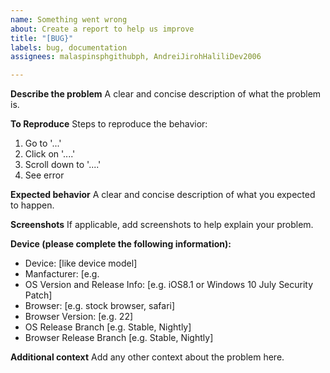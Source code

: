 ```yaml
---
name: Something went wrong
about: Create a report to help us improve
title: "[BUG}"
labels: bug, documentation
assignees: malaspinsphgithubph, AndreiJirohHaliliDev2006

---
```


**Describe the problem**
A clear and concise description of what the problem is.

**To Reproduce**
Steps to reproduce the behavior:
1. Go to '...'
2. Click on '....'
3. Scroll down to '....'
4. See error

**Expected behavior**
A clear and concise description of what you expected to happen.

**Screenshots**
If applicable, add screenshots to help explain your problem.

**Device  (please complete the following information):**
 - Device: [like device model]
 - Manfacturer: [e.g.
 - OS Version and Release Info: [e.g. iOS8.1 or Windows 10 July Security Patch]
 - Browser: [e.g. stock browser, safari]
 - Browser Version: [e.g. 22]
 - OS Release Branch [e.g. Stable, Nightly]
 - Browser Release Branch [e.g. Stable, Nightly]

**Additional context**
Add any other context about the problem here.
